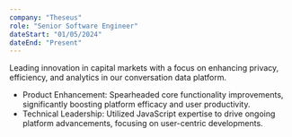 ```yaml
---
company: "Theseus"
role: "Senior Software Engineer"
dateStart: "01/05/2024"
dateEnd: "Present"
---
```


Leading innovation in capital markets with a focus on enhancing privacy, efficiency, and analytics in our conversation data platform.

- Product Enhancement: Spearheaded core functionality improvements, significantly boosting platform efficacy and user productivity.
- Technical Leadership: Utilized JavaScript expertise to drive ongoing platform advancements, focusing on user-centric developments.
